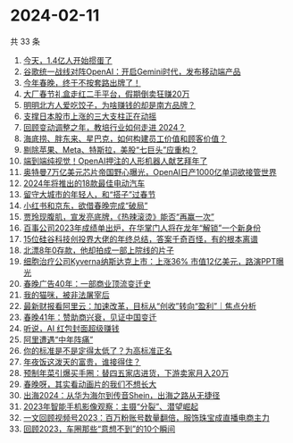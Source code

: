 # 2024-02-11

共 33 条

<!-- BEGIN 36KR -->
<!-- 最后更新时间 2024-02-11 10:15:37 +0800 -->
1. [今天，1.4亿人开始掼蛋了](https://36kr.com/p/2642355741834370)
1. [谷歌统一战线对阵OpenAI：开启Gemini时代，发布移动端产品](https://36kr.com/p/2640763957148806)
1. [今年春晚，终于不按套路出牌了！](https://36kr.com/p/2642186520132736)
1. [大厂春节礼盒走红二手平台，假期倒卖狂赚20万](https://36kr.com/p/2641942423813253)
1. [明明北方人爱吃饺子，为啥赚钱的却是南方品牌？](https://36kr.com/p/2642004925366531)
1. [支撑日本股市上涨的三大支柱正在动摇](https://36kr.com/p/2641152867074309)
1. [回顾变动调整之年，教培行业如何走进 2024？](https://36kr.com/p/2641251203285256)
1. [海底捞、胖东来、星巴克，如何构建员工价值和顾客价值？](https://36kr.com/p/2641241083252231)
1. [剔除苹果、Meta、特斯拉，美股“七巨头”应重构？](https://36kr.com/p/2641152760249480)
1. [端到端纯视觉！OpenAI押注的人形机器人献艺拜年了](https://36kr.com/p/2642215327186049)
1. [奥特曼7万亿美元芯片帝国野心曝光，OpenAI日产1000亿单词欲接管世界](https://36kr.com/p/2642220176899206)
1. [2024年将推出的18款最佳电动汽车](https://36kr.com/p/2591660601506441)
1. [留守大城市的年轻人，和“搭子”过春节](https://36kr.com/p/2642569084076294)
1. [小红书和京东，欲借春晚完成“破局”](https://36kr.com/p/2642585299599619)
1. [贾玲现腹肌，宣发亮底牌，《热辣滚烫》能否“再赢一次”](https://36kr.com/p/2642824258419849)
1. [百事公司2023年成绩单出炉，在华掌门人将在龙年“解锁”一个新身份](https://36kr.com/p/2642251039768838)
1. [15位硅谷科技创投界大佬的年终总结，答案千奇百怪，有的根本离谱](https://36kr.com/p/2642095888809095)
1. [北漂8年0存款，他却拍成一部上院线的片子](https://36kr.com/p/2638212224253064)
1. [细胞治疗公司Kyverna纳斯达克上市：上涨36% 市值12亿美元，路演PPT曝光](https://36kr.com/p/2641361552505991)
1. [春晚广告40年：一部商业顶流变迁史](https://36kr.com/p/2642166952574086)
1. [我的猫咪，被非法屠宰后](https://36kr.com/p/2638210053684356)
1. [最新财报看阿里云：加速改革，目标从“创收”转向“盈利”｜焦点分析](https://36kr.com/p/2641251715693699)
1. [春晚41年：赞助商兴衰，见证中国变迁](https://36kr.com/p/2640795576434945)
1. [听说，AI 红包封面超级赚钱](https://36kr.com/p/2641001191768327)
1. [阿里遭遇“中年阵痛”](https://36kr.com/p/2640594423500040)
1. [你的标准是不是定得太低了？为高标准正名](https://36kr.com/p/2591068212230788)
1. [年夜饭这泼天的富贵，谁接得住？](https://36kr.com/p/2640708494048389)
1. [预制年菜引爆买手圈：替四五家店进货，下游卖家月入20万](https://36kr.com/p/2640776028503173)
1. [春晚呀，其实看动画片的我们不想长大](https://36kr.com/p/2641580587565317)
1. [出海2024：从华为海尔到传音Shein，出海之路从无捷径](https://36kr.com/p/2640608137776384)
1. [2023年智能手机影像观察：主摄“分裂”、潜望崛起](https://36kr.com/p/2641095397409025)
1. [一文回顾视频号2023：百万粉账号数量翻倍，服饰珠宝成直播电商主力](https://36kr.com/p/2640767220137095)
1. [回顾2023，车圈那些“意想不到”的10个瞬间](https://36kr.com/p/2640643789143171)
<!-- END 36KR -->
